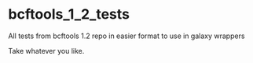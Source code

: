 # bcftools_1_2_tests
All tests from bcftools 1.2 repo in easier format to use in galaxy wrappers

Take whatever you like.
